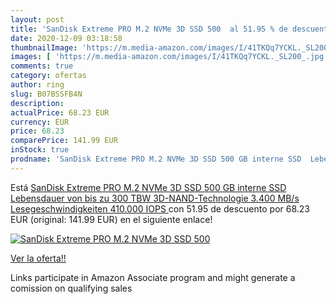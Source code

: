 ```yaml
---
layout: post
title: 'SanDisk Extreme PRO M.2 NVMe 3D SSD 500  al 51.95 % de descuento'
date: 2020-12-09 03:18:58
thumbnailImage: 'https://m.media-amazon.com/images/I/41TKQq7YCKL._SL200_.jpg'
images: [ 'https://m.media-amazon.com/images/I/41TKQq7YCKL._SL200_.jpg' ]
comments: true
category: ofertas
author: ring
slug: B07BSSFB4N
description:
actualPrice: 68.23 EUR
currency: EUR
price: 68.23
comparePrice: 141.99 EUR
inStock: true
prodname: 'SanDisk Extreme PRO M.2 NVMe 3D SSD 500 GB interne SSD  Lebensdauer von bis zu 300 TBW  3D-NAND-Technologie  3.400 MB/s Lesegeschwindigkeiten  410.000 IOPS '
---
```


Está [SanDisk Extreme PRO M.2 NVMe 3D SSD 500 GB interne SSD  Lebensdauer von bis zu 300 TBW  3D-NAND-Technologie  3.400 MB/s Lesegeschwindigkeiten  410.000 IOPS ](https://www.amazon.de/dp/B07BSSFB4N/?tag=tolees0ca-21) con 51.95 de descuento por 68.23 EUR (original: 141.99 EUR) en el siguiente enlace!

[![SanDisk Extreme PRO M.2 NVMe 3D SSD 500 ](https://m.media-amazon.com/images/I/41TKQq7YCKL._SL200_.jpg)](https://www.amazon.de/dp/B07BSSFB4N/?tag=tolees0ca-21)

[Ver la oferta!!](https://www.amazon.de/dp/B07BSSFB4N/?tag=tolees0ca-21)

Links participate in Amazon Associate program and might generate a comission on qualifying sales


